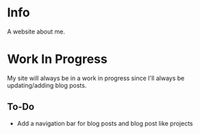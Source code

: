 # Info 
A website about me. 

# Work In Progress
My site will always be in a work in progress since I'll always be updating/adding blog posts. 

## To-Do 
* Add a navigation bar for blog posts and blog post like projects

